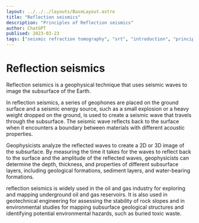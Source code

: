 ```yaml
---
layout: ../../../layouts/BaseLayout.astro
title: "Reflection seismics"
description: "Principles of Reflection seismics"
author: ChatGPT
publised: 2023-03-23
tags: ["seismic refraction tomography", "srt", "introduction", "principles"]
---
```


# Reflection seismics

Reflection seismics is a geophysical technique that uses seismic waves to image the subsurface of the Earth.

In reflection seismics, a series of geophones are placed on the ground surface and a seismic energy source, such as a small explosion or a heavy weight dropped on the ground, is used to create a seismic wave that travels through the subsurface. The seismic wave reflects back to the surface when it encounters a boundary between materials with different acoustic properties.

Geophysicists analyze the reflected waves to create a 2D or 3D image of the subsurface. By measuring the time it takes for the waves to reflect back to the surface and the amplitude of the reflected waves, geophysicists can determine the depth, thickness, and properties of different subsurface layers, including geological formations, sediment layers, and water-bearing formations.

reflection seismics is widely used in the oil and gas industry for exploring and mapping underground oil and gas reservoirs. It is also used in geotechnical engineering for assessing the stability of rock slopes and in environmental studies for mapping subsurface geological structures and identifying potential environmental hazards, such as buried toxic waste.
